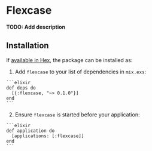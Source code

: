 # Flexcase

**TODO: Add description**

## Installation

If [available in Hex](https://hex.pm/docs/publish), the package can be installed as:

  1. Add `flexcase` to your list of dependencies in `mix.exs`:

    ```elixir
    def deps do
      [{:flexcase, "~> 0.1.0"}]
    end
    ```

  2. Ensure `flexcase` is started before your application:

    ```elixir
    def application do
      [applications: [:flexcase]]
    end
    ```

